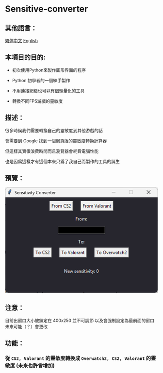 # Sensitive-converter

## 其他語言：
[繁体中文](/README_CN.md)  [English](/README_EN.md)

## 本項目的目的:

- 初次使用Python來製作圖形界面的程序

- Python 初學者的一個練手製作

- 不用連接網絡也可以有個輕量化的工具

- 轉換不同FPS游戲的靈敏度

## 描述：
很多時候我們需要轉換自己的靈敏度到其他游戲的話  
  
會需要到 Google 找到一個網頁版的靈敏度轉換計算器  
  
但這樣其實很浪費時間而且瀏覽器會耗費電腦性能  
  
也是因爲這樣才有這個本來只爲了我自己而製作的工具的誕生  

## 預覽：

![Sample](/screenshot.png)

## 注意：

目前出窗口大小被鎖定在 400x250 並不可調節
以及會强制設定為最前面的窗口  
未來可能（？）會更改

## 功能：
### 從 `CS2, Valorant` 的靈敏度轉換成  `Overwatch2, CS2, Valorant` 的靈敏度 (未來也許會增加)
